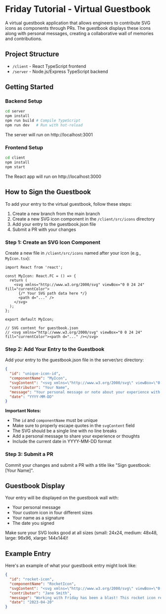# Friday Tutorial - Virtual Guestbook

A virtual guestbook application that allows engineers to contribute SVG icons as components through PRs. The guestbook displays these icons along with personal messages, creating a collaborative wall of memories and contributions.

## Project Structure

- `/client` - React TypeScript frontend
- `/server` - Node.js/Express TypeScript backend

## Getting Started

### Backend Setup

```bash
cd server
npm install
npm run build # Compile TypeScript
npm run dev   # Run with hot-reload
```

The server will run on http://localhost:3001

### Frontend Setup

```bash
cd client
npm install
npm start
```

The React app will run on http://localhost:3000

## How to Sign the Guestbook

To add your entry to the virtual guestbook, follow these steps:

1. Create a new branch from the main branch
2. Create a new SVG icon component in the `/client/src/icons` directory
3. Add your entry to the guestbook.json file
4. Submit a PR with your changes

### Step 1: Create an SVG Icon Component

Create a new file in `/client/src/icons` named after your icon (e.g., `MyIcon.tsx`):

```tsx
import React from 'react';

const MyIcon: React.FC = () => {
  return (
    <svg xmlns="http://www.w3.org/2000/svg" viewBox="0 0 24 24" fill="currentColor">
      {/* Your SVG path data here */}
      <path d="..." />
    </svg>
  );
};

export default MyIcon;

// SVG content for guestbook.json
// <svg xmlns="http://www.w3.org/2000/svg" viewBox="0 0 24 24" fill="currentColor"><path d="..." /></svg>
```

### Step 2: Add Your Entry to the Guestbook

Add your entry to the guestbook.json file in the server/src directory:

```json
{
  "id": "unique-icon-id",
  "componentName": "MyIcon",
  "svgContent": "<svg xmlns=\"http://www.w3.org/2000/svg\" viewBox=\"0 0 24 24\" fill=\"currentColor\"><path d=\"...\" /></svg>",
  "contributor": "Your Name",
  "message": "Your personal message or note about your experience with Friday",
  "date": "YYYY-MM-DD"
}
```

**Important Notes:**
- The `id` and `componentName` must be unique
- Make sure to properly escape quotes in the `svgContent` field
- The SVG should be a single line with no line breaks
- Add a personal message to share your experience or thoughts
- Include the current date in YYYY-MM-DD format

### Step 3: Submit a PR

Commit your changes and submit a PR with a title like "Sign guestbook: [Your Name]".

## Guestbook Display

Your entry will be displayed on the guestbook wall with:
- Your personal message
- Your custom icon in four different sizes
- Your name as a signature
- The date you signed

Make sure your SVG looks good at all sizes (small: 24x24, medium: 48x48, large: 96x96, xlarge: 144x144)!

## Example Entry

Here's an example of what your guestbook entry might look like:

```json
{
  "id": "rocket-icon",
  "componentName": "RocketIcon",
  "svgContent": "<svg xmlns=\"http://www.w3.org/2000/svg\" viewBox=\"0 0 24 24\" fill=\"currentColor\"><path d=\"M13.13 22.19L11.5 18.36C13.07 17.78 14.54 17 15.9 16.09L13.13 22.19M5.64 12.5L1.81 10.87L7.91 8.1C7 9.46 6.22 10.93 5.64 12.5M21.61 2.39C21.61 2.39 16.66 .269 11 5.93C8.81 8.12 7.5 10.53 6.65 12.64C6.37 13.39 6.56 14.21 7.11 14.77L9.24 16.89C9.79 17.45 10.61 17.63 11.36 17.35C13.5 16.53 15.88 15.19 18.07 13C23.73 7.34 21.61 2.39 21.61 2.39M14.54 9.46C13.76 8.68 13.76 7.41 14.54 6.63S16.59 5.85 17.37 6.63C18.14 7.41 18.15 8.68 17.37 9.46C16.59 10.24 15.32 10.24 14.54 9.46M8.88 16.53L7.47 15.12L8.88 16.53\" /></svg>",
  "contributor": "Jane Smith",
  "message": "Working with Friday has been a blast! This rocket icon represents how quickly I was able to get up to speed. Looking forward to more exciting projects!",
  "date": "2023-04-20"
}
```
